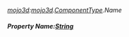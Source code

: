 _[mojo3d](../../modules/mojo3d/mojo3d-module.md):[mojo3d](../../modules/mojo3d/mojo3d-module.md).[ComponentType](../../modules/mojo3d/mojo3d-componenttype.md).Name_
##### Property Name:[String](../../modules/wonkey/wonkey-types-string.md)
